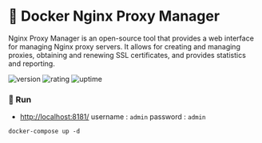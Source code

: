 # 🎉 Docker Nginx Proxy Manager

Nginx Proxy Manager is an open-source tool that provides a web interface for managing Nginx proxy servers. It allows for creating and managing proxies, obtaining and renewing SSL certificates, and provides statistics and reporting.

![version](https://img.shields.io/badge/version-1.0-blue)
![rating](https://img.shields.io/badge/rating-★★★★★-yellow)
![uptime](https://img.shields.io/badge/uptime-100%25-brightgreen)

### 🥈 Run

- [http://localhost:8181/](http://localhost:8181/) username : `admin` password : `admin`

```shell
docker-compose up -d
```
